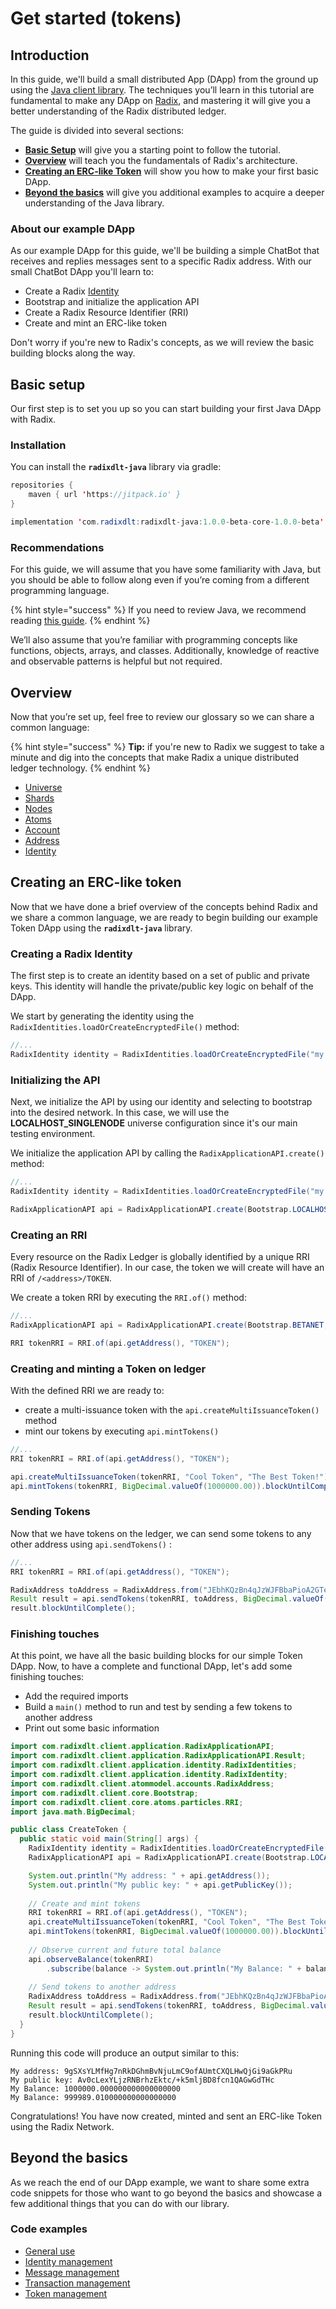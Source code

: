# Get started \(tokens\)

## Introduction

In this guide, we'll build a small distributed App \(DApp\) from the ground up using the [Java client library](https://github.com/radixdlt/radixdlt-java). The techniques you’ll learn in this tutorial are fundamental to make any DApp on [Radix](http://www.radixdlt.com/), and mastering it will give you a better understanding of the Radix distributed ledger.

The guide is divided into several sections:

* **​**[**Basic Setup**](get-started-2.md#basic-setup) will give you a starting point to follow the tutorial.
* **​**[**Overview**](get-started-2.md#basic-setup) will teach you the fundamentals of Radix's architecture.
* **​**[**Creating an ERC-like Token**](get-started-2.md#creating-an-erc-like-token) will show you how to make your first basic DApp.
* **​**[**Beyond the basics**](get-started-2.md#beyond-the-basics) will give you additional examples to acquire a deeper understanding of the Java library.

### About our example DApp

As our example DApp for this guide, we'll be building a simple ChatBot that receives and replies messages sent to a specific Radix address. With our small ChatBot DApp you'll learn to:

* Create a Radix [Identity](https://github.com/radixdlt/radixdlt-java-docs/tree/a4d56556f33e1b032300053d7d2d93e551dab2e6/learn/glossary.md#identity)
* Bootstrap and initialize the application API
* Create a Radix Resource Identifier \(RRI\)
* Create and mint an ERC-like token

Don't worry if you're new to Radix's concepts, as we will review the basic building blocks along the way.

## Basic setup

Our first step is to set you up so you can start building your first Java DApp with Radix.

### Installation

You can install the **`radixdlt-java`** library via gradle:

```java
repositories {
    maven { url 'https://jitpack.io' }
}
```

```java
implementation 'com.radixdlt:radixdlt-java:1.0.0-beta-core-1.0.0-beta'
```

### Recommendations

For this guide, we will assume that you have some familiarity with Java, but you should be able to follow along even if you’re coming from a different programming language.

{% hint style="success" %}
If you need to review Java, we recommend reading [this guide](https://www.learnjavaonline.org/).
{% endhint %}

We’ll also assume that you’re familiar with programming concepts like functions, objects, arrays, and classes. Additionally, knowledge of reactive and observable patterns is helpful but not required.

## Overview

Now that you’re set up, feel free to review our glossary so we can share a common language:

{% hint style="success" %}
**Tip:** if you're new to Radix we suggest to take a minute and dig into the concepts that make Radix a unique distributed ledger technology.
{% endhint %}

* [Universe](https://docs.radixdlt.com/alpha/learn/glossary#universe)
* [Shards](https://docs.radixdlt.com/alpha/learn/glossary#shard)
* [Nodes](https://docs.radixdlt.com/alpha/learn/glossary#nodes)
* [Atoms](https://docs.radixdlt.com/alpha/learn/glossary#atoms)
* [Account](https://docs.radixdlt.com/alpha/learn/glossary#account)
* [Address](https://docs.radixdlt.com/alpha/learn/glossary#address)
* [Identity](https://docs.radixdlt.com/alpha/learn/glossary#identity)

## Creating an ERC-like token

Now that we have done a brief overview of the concepts behind Radix and we share a common language, we are ready to begin building our example Token DApp using the **`radixdlt-java`** library.

### Creating a Radix Identity

The first step is to create an identity based on a set of public and private keys. This identity will handle the private/public key logic on behalf of the DApp.

We start by generating the identity using the `RadixIdentities.loadOrCreateEncryptedFile()` method:

```java
//...
RadixIdentity identity = RadixIdentities.loadOrCreateEncryptedFile("my.key", "password123");
```

### Initializing the API

Next, we initialize the API by using our identity and selecting to bootstrap into the desired network. In this case, we will use the **LOCALHOST\_SINGLENODE** universe configuration since it's our main testing environment.

We initialize the application API by calling the `RadixApplicationAPI.create()` method:

```java
//...
RadixIdentity identity = RadixIdentities.loadOrCreateEncryptedFile("my.key", "password123");

RadixApplicationAPI api = RadixApplicationAPI.create(Bootstrap.LOCALHOST_SINGLENODE, identity);
```

### Creating an RRI

Every resource on the Radix Ledger is globally identified by a unique RRI \(Radix Resource Identifier\). In our case, the token we will create will have an RRI of `/<address>/TOKEN`.

We create a token RRI by executing the `RRI.of()` method:

```java
//...
RadixApplicationAPI api = RadixApplicationAPI.create(Bootstrap.BETANET, identity);

RRI tokenRRI = RRI.of(api.getAddress(), "TOKEN");
```

### Creating and minting a Token on ledger

With the defined RRI we are ready to:

* create a multi-issuance token with the `api.createMultiIssuanceToken()` method
* mint our tokens by executing `api.mintTokens()`

```java
//...
RRI tokenRRI = RRI.of(api.getAddress(), "TOKEN");

api.createMultiIssuanceToken(tokenRRI, "Cool Token", "The Best Token!").blockUntilComplete();
api.mintTokens(tokenRRI, BigDecimal.valueOf(1000000.00)).blockUntilComplete();
```

### Sending Tokens

Now that we have tokens on the ledger, we can send some tokens to any other address using `api.sendTokens()` :

```java
//...
RRI tokenRRI = RRI.of(api.getAddress(), "TOKEN");

RadixAddress toAddress = RadixAddress.from("JEbhKQzBn4qJzWJFBbaPioA2GTeaQhuUjYWkanTE6N8VvvPpvM8");
Result result = api.sendTokens(tokenRRI, toAddress, BigDecimal.valueOf(10.99));
result.blockUntilComplete();
```

### Finishing touches

At this point, we have all the basic building blocks for our simple Token DApp. Now, to have a complete and functional DApp, let's add some finishing touches:

* Add the required imports
* Build a `main()` method to run and test by sending a few tokens to another address
* Print out some basic information

```java
import com.radixdlt.client.application.RadixApplicationAPI;
import com.radixdlt.client.application.RadixApplicationAPI.Result;
import com.radixdlt.client.application.identity.RadixIdentities;
import com.radixdlt.client.application.identity.RadixIdentity;
import com.radixdlt.client.atommodel.accounts.RadixAddress;
import com.radixdlt.client.core.Bootstrap;
import com.radixdlt.client.core.atoms.particles.RRI;
import java.math.BigDecimal;

public class CreateToken {
  public static void main(String[] args) {
    RadixIdentity identity = RadixIdentities.loadOrCreateEncryptedFile("my.key", "password123");
    RadixApplicationAPI api = RadixApplicationAPI.create(Bootstrap.LOCALHOST_SINGLENODE, identity);

	System.out.println("My address: " + api.getAddress());
	System.out.println("My public key: " + api.getPublicKey());
	        
    // Create and mint tokens
    RRI tokenRRI = RRI.of(api.getAddress(), "TOKEN");
    api.createMultiIssuanceToken(tokenRRI, "Cool Token", "The Best Token!").blockUntilComplete();
    api.mintTokens(tokenRRI, BigDecimal.valueOf(1000000.00)).blockUntilComplete();
 
    // Observe current and future total balance
	api.observeBalance(tokenRRI)
		.subscribe(balance -> System.out.println("My Balance: " + balance));
	   
    // Send tokens to another address
    RadixAddress toAddress = RadixAddress.from("JEbhKQzBn4qJzWJFBbaPioA2GTeaQhuUjYWkanTE6N8VvvPpvM8");
    Result result = api.sendTokens(tokenRRI, toAddress, BigDecimal.valueOf(10.99));
    result.blockUntilComplete();
  }
}
```

Running this code will produce an output similar to this:

```text
My address: 9gSXsYLMfHg7nRkDGhmBvNjuLmC9ofAUmtCXQLHwQjGi9aGkPRu
My public key: Av0cLexYLjzRNBrhzEktc/+k5mljBD8fcn1QAGwGdTHc
My Balance: 1000000.000000000000000000
My Balance: 999989.010000000000000000

```

Congratulations! You have now created, minted and sent an ERC-like Token using the Radix Network.

## Beyond the basics

As we reach the end of our DApp example, we want to share some extra code snippets for those who want to go beyond the basics and showcase a few additional things that you can do with our library.

### Code examples

* [General use](../examples/code-examples/general-use.md)
* [Identity management](../examples/code-examples/identity-management.md)
* [Message management](../examples/code-examples/message-management.md)
* [Transaction management](../examples/code-examples/transaction-management.md)
* [Token management](../examples/code-examples/token-management.md)

